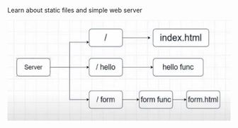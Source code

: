 Learn about static files and simple web server

![Design Web App](https://github.com/raflynagachi/go-learn/blob/master/projects/simple-web-server/img/design-web-app.jpg "design web app")